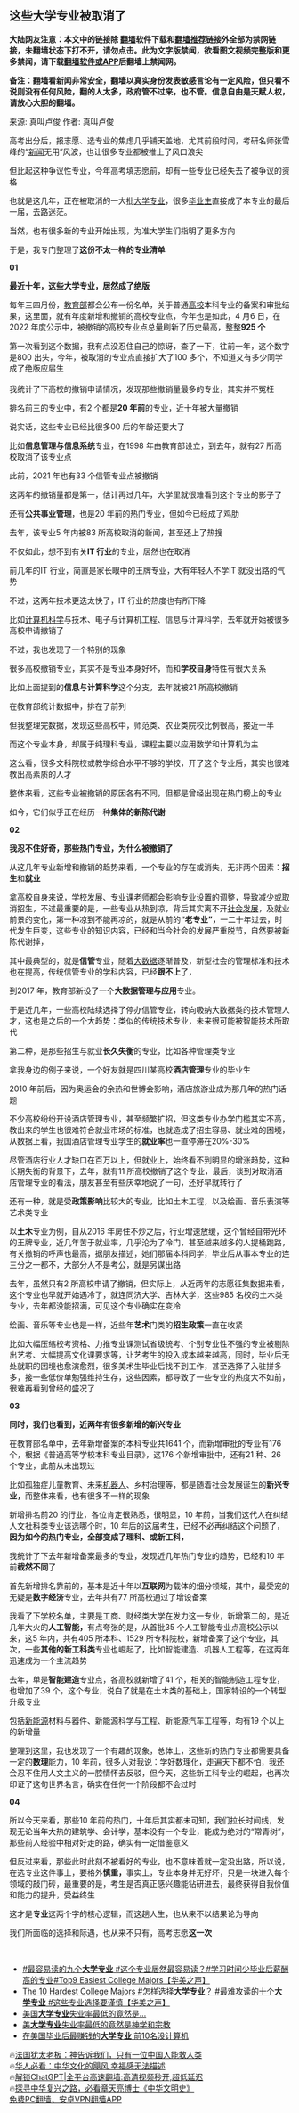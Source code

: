  <!-- 面包屑导航 --> <h2>这些大学专业被取消了</h2> <p class="notice"><b>大陆网友注意：本文中的链接除 <a href="https://github.com/bannedbook/fanqiang" >翻墙</a>软件下载和<a href="https://github.com/killgcd/justmysocks/blob/master/README.md">翻墙推荐</a>链接外全部为禁网链接，未翻墙状态下打不开，请勿点击。此为文字版禁闻，欲看图文视频完整版和更多禁闻，请下载<a href="https://github.com/bannedbook/fanqiang">翻墙软件或APP</a>后翻墙上禁闻网。</p><p>备注：翻墙看新闻非常安全，翻墙以真实身份发表敏感言论有一定风险，但只看不说则没有任何风险，翻的人太多，政府管不过来，也不管。信息自由是天赋人权，请放心大胆的翻墙。</b></p>  <div class="entry"> <p>来源:&nbsp;真叫卢俊                            作者:&nbsp;真叫卢俊                                                 </p> <p>高考出分后，报志愿、选专业的焦虑几乎铺天盖地，尤其前段时间，考研名师张雪峰的‌‌“<span class='wp_keywordlink_affiliate'><a href="https://www.bannedbook.org/" title="新闻">新闻</a></span>无用‌‌”风波，也让很多专业都被推上了风口浪尖</p> <p>	但比起这种争议性专业，今年高考填志愿前，却有一些专业已经失去了被争议的资格</p> <p>	也就是这几年，正在被取消的一大批<a href="https://www.bannedbook.org/bnews/tag/%E5%A4%A7%E5%AD%A6%E4%B8%93%E4%B8%9A/" class="st_tag internal_tag" rel="tag" title="标签 大学专业 下的日志">大学专业</a>，很多<a href="https://www.bannedbook.org/bnews/tag/%E6%AF%95%E4%B8%9A%E7%94%9F/" class="st_tag internal_tag" rel="tag" title="标签 毕业生 下的日志">毕业生</a>直接成了本专业的最后一届，去路迷茫。</p> <p>	当然，也有很多新的专业开始出现，为准大学生们指明了更多方向</p> <p>	于是，我专门整理了<strong>这份不太一样的专业清单</strong></p> <p>	<strong>01</strong></p> <p>	<strong>最近十年，这些大学专业，居然成了绝版</strong></p> <p>	每年三四月份，<a href="https://www.bannedbook.org/bnews/tag/%E6%95%99%E8%82%B2%E9%83%A8/" class="st_tag internal_tag" rel="tag" title="标签 教育部 下的日志">教育部</a>都会公布一份名单，关于普通<a href="https://www.bannedbook.org/bnews/tag/%E9%AB%98%E6%A0%A1/" class="st_tag internal_tag" rel="tag" title="标签 高校 下的日志">高校</a>本科专业的备案和审批结果，这里面，就有年度新增和撤销的高校专业点，今年也是如此，4 月6 日，在2022 年度公示中，被撤销的高校专业点总量刷新了历史最高，整整<strong>925 </strong><strong>个</strong></p> <p>	第一次看到这个数据，我有点没忍住自己的惊讶，查了一下，往前一年，这个数字是800 出头，今年，被取消的专业点直接扩大了100 多个，不知道又有多少同学成了绝版应届生<br />	<br />	我统计了下高校的撤销申请情况，发现那些撤销量最多的专业，其实并不冤枉</p> <p>	排名前三的专业中，有2 个都是<strong>20 </strong><strong>年前</strong>的专业，近十年被大量撤销</p> <p>	说实话，这些专业已经比很多00 后的年龄还要大了</p> <p>	比如<strong>信息管理与信息系统</strong>专业，在1998 年由教育部设立，到去年，就有27 所高校取消了该专业点</p> <p>	此前，2021 年也有33 个信管专业点被撤销</p> <p>	这两年的撤销量都是第一，估计再过几年，大学里就很难看到这个专业的影子了</p> <p>	还有<strong>公共事业管理</strong>，也是20 年前的热门专业，但如今已经成了鸡肋</p> <p>	去年，该专业5 年内被83 所高校取消的新闻，甚至还上了热搜</p> <p>	不仅如此，想不到有关<strong>IT </strong><strong>行业</strong>的专业，居然也在取消</p> <p>	前几年的IT 行业，简直是家长眼中的王牌专业，大有年轻人不学IT 就没出路的气势</p> <p>	不过，这两年技术更迭太快了，IT 行业的热度也有所下降</p> <p>	比如<a href="https://www.bannedbook.org/bnews/tag/%E8%AE%A1%E7%AE%97%E6%9C%BA/" class="st_tag internal_tag" rel="tag" title="标签 计算机 下的日志">计算机</a><span class='wp_keywordlink'><a href="https://www.bannedbook.org/forum11/topic309.html" title="禁片：“科学”的棍子" target="_blank">科学</a></span>与技术、电子与计算机工程、信息与计算科学，去年就开始被很多高校申请撤销了</p> <p>	不过，我也发现了一个特别的现象</p> <p>	很多高校撤销专业，其实不是专业本身好坏，而和<strong>学校自身</strong>特性有很大关系</p> <p>	比如上面提到的<strong>信息与计算科学</strong>这个分支，去年就被21 所高校撤销</p> <p>	在教育部统计数据中，排在了前列</p> <p>	但我整理完数据，发现这些高校中，师范类、农业类院校比例很高，接近一半</p> <p>	而这个专业本身，却属于纯理科专业，课程主要以应用数学和计算机为主</p> <p>	这么看，很多文科院校或教学综合水平不够的学校，开了这个专业后，其实也很难教出高素质的人才</p> <p>	整体来看，这些专业被撤销的原因各有不同，但都是曾经出现在热门榜上的专业</p> <p>	如今，它们似乎正在经历一种<strong>集体的新陈代谢</strong></p> <p>	<strong>02</strong></p> <p>	<strong>我忍不住好奇，那些热门专业，为什么被撤销了</strong></p>  <p>	从这几年专业新增和撤销的趋势来看，一个专业的存在或消失，无非两个因素：<strong>招生</strong>和<strong>就业</strong></p> <p>	拿高校自身来说，学校发展、专业课老师都会影响专业设置的调整，导致减少或取消招生，不过最重要的是，一些专业从热到凉，背后其实离不开<a href="https://www.bannedbook.org/bnews/tag/%E7%A4%BE%E4%BC%9A%E5%8F%91%E5%B1%95/" class="st_tag internal_tag" rel="tag" title="标签 社会发展 下的日志">社会发展</a>，及就业前景的变化，第一种凉到不能再凉的，就是从前的<strong>‌‌“</strong><strong>老专业</strong><strong>‌‌”</strong><strong>，</strong>一二十年过去，时代发生巨变，这些专业的知识内容，已经和当今社会的发展严重脱节，自然要被新陈代谢掉，</p> <p>	其中最典型的，就是<strong>信管</strong>专业，随着<a href="https://www.bannedbook.org/bnews/tag/%e5%a4%a7%e6%95%b0%e6%8d%ae/" class="st_tag internal_tag" rel="tag" title="标签 大数据 下的日志">大数据</a>逐渐普及，新型社会的管理标准和技术也在提高，传统信管专业的学科内容，已经<strong>跟不上</strong>了，</p> <p>	到2017 年，教育部新设了一个<strong>大数据管理与应用</strong>专业。</p> <p>	于是近几年，一些高校陆续选择了停办信管专业，转向吸纳大数据类的技术管理人才，这也是之后的一个大趋势：类似的传统技术专业，未来很可能被智能技术所取代</p> <p>	第二种，是那些招生与就业<strong>长久失衡</strong>的专业，比如各种管理类专业</p> <p>	拿我身边的例子来说，一个好友就是四川某高校<strong>酒店管理</strong>专业的毕业生</p> <p>	2010 年前后，因为奥运会的余热和世博会影响，酒店旅游业成为那几年的热门话题</p> <p>	不少高校纷纷开设酒店管理专业，甚至频繁扩招，但这类专业办学门槛其实不高，教出来的学生也很难符合就业市场的标准，也就造成了招生容易、就业难的困境，从数据上看，我国酒店管理专业学生的<strong>就业率</strong>也一直停滞在20%-30%</p> <p>	尽管酒店行业人才缺口在百万以上，但就业上，始终看不到明显的增涨趋势，这种长期失衡的背景下，去年，就有11 所高校撤销了这个专业，最后，谈到对取消酒店管理专业的看法，朋友甚至有些庆幸地说了一句，还好早就转行了</p> <p>	还有一种，就是受<strong>政策影响</strong>比较大的专业，比如土木工程，以及绘画、音乐表演等艺术类专业</p> <p>	以<strong>土木</strong>专业为例，自从2016 年房住不炒之后，行业增速放缓，这个曾经自带光环的王牌专业，近几年苦于就业率，几乎沦为了冷门，甚至越来越多的人提桶跑路，有关撤销的呼声也最高，据朋友描述，她们那届本科同学，毕业后从事本专业的连三分之一都不，大部分人不是考公，就是另谋出路</p> <p>	去年，虽然只有2 所高校申请了撤销，但实际上，从近两年的志愿征集数据来看，这个专业也早就开始遇冷了，就连同济大学、吉林大学，这些985 名校的土木类专业，去年都没能招满，可见这个专业确实在变冷</p> <p>	绘画、音乐等专业也是一样，近些年<strong>艺术</strong>门类的<strong>招生政策</strong>一直在收紧</p> <p>	比如大幅压缩校考资格、力推专业课测试省级统考、个别专业性不强的专业被剔除出艺考、大幅提高文化课要求等，让艺考生的投入成本越来越高，同时，毕业后无处就职的困境也愈演愈烈，很多美术生毕业后找不到工作，甚至选择了入驻拼多多，接一些低价单勉强维持生存，这些因素，都导致了一些专业的热度大不如前，很难再看到曾经的盛况了</p> <p>	<strong>03</strong></p>  <p>	<strong>同时，我们也看到，近两年有很多新增的新兴专业</strong></p> <p>	在教育部名单中，去年新增备案的本科专业共1641 个，而新增审批的专业有176 个，根据《普通高等学校本科专业目录》，这176 个新增审批中，还有21 种、26 个专业，此前从未出现过</p> <p>	比如孤独症儿童教育、未来<a href="https://www.bannedbook.org/bnews/tag/%e6%9c%ba%e5%99%a8%e4%ba%ba/" class="st_tag internal_tag" rel="tag" title="标签 机器人 下的日志">机器人</a>、乡村治理等，都是随着社会发展诞生的<strong>新兴专业，</strong>而整体来看，也有很多不一样的现象</p> <p>	</p> <p>	新增排名前20 的行业，各位肯定很熟悉，很明显，10 年前，当我们这代人在纠结人文社科类专业该选哪个时，10 年后的这届考生，已经不必再纠结这个问题了，<strong>因为如今的热门专业，全部变成了理科、或新工科，</strong></p> <p>	我统计了下去年新增备案最多的专业，发现近几年热门专业的趋势，已经和10 年前<strong>截然不同</strong>了</p> <p>	首先新增排名靠前的，基本是近十年以<strong>互联网</strong>为载体的细分领域，其中，最受宠的无疑是<strong>数字经济</strong>专业，去年共有77 所高校通过了增设备案</p> <p>	我看了下学校名单，主要是工商、财经类大学在发力这一专业，新增第二的，是近几年大火的<strong>人工智能，</strong>有点夸张的是，从首批35 个人工智能专业点高校公示以来，这5 年内，共有405 所本科、1529 所专科院校，新增备案了这个专业，其次，一些<strong>其他的新工科类</strong>专业也崛起了，比如智能建造、机器人工程等，在这两年迅速成为一个主流趋势</p> <p>	去年，单是<strong>智能建造</strong>专业点，各高校就新增了41 个，相关的智能制造工程专业，也增加了39 个，这个专业，说白了就是在土木类的基础上，国家特设的一个转型升级专业</p> <p>	包括<a href="https://www.bannedbook.org/bnews/tag/%E6%96%B0%E8%83%BD%E6%BA%90/" class="st_tag internal_tag" rel="tag" title="标签 新能源 下的日志">新能源</a>材料与器件、新能源科学与工程、新能源汽车工程等，均有19 个以上的新增量</p> <p>	整理到这里，我也发现了一个有趣的现象，总体上，这些新的热门专业都需要具备一定的<strong>数理</strong>能力，10 年前，很多人对我说：学好数理化，走遍天下都不怕，我还会忍不住用人文主义的一腔情怀去反驳，但今天，这些新工科专业的崛起，也再次印证了这句世界名言，确实在任何一个阶段都不会过时</p> <p>	<strong>04</strong></p> <p>	所以今天来看，那些10 年前的热门，十年后其实都未可知，我们拉长时间线，发现无论当年大热的建筑学、会计学，基本没有一个专业，能成为绝对的‌‌“常青树‌‌”，那些前人经验中相对好走的路，确实有一定借鉴意义</p> <p>	但反过来看，那些此时此刻不被看好的专业，也不意味着就一定没出路，所以说，在选专业这件事上，要格外<strong>慎重，</strong>事实上，专业本身并无好坏，只是一块进入每个领域的敲门砖，最重要的是，考生是否真正感兴趣能钻研进去，最终获得自我价值和能力的提升，受益终生</p> <p>	这才是<strong>专业</strong>这两个字的核心逻辑，而这趟人生，也从来不以结果论为导向</p> <p>	我们所面临的选择和际遇，也从来不只有，高考志愿<strong>这一次</strong></p>  <p>	 </p> <!--<div id="taboola-mid-1"></div>--><ul class='op-related-articles' title='相关阅读'> <li><a href='https://www.bannedbook.org/bnews/bannedvideo/20210912/1622761.html' target='_blank'>#最容易读的九个<b>大学专业</b> #这个专业居然最容易读？#学习时间少毕业后薪酬高的专业#Top9 Easiest College Majors【华美之声】</a></li> <li><a href='https://www.bannedbook.org/bnews/bannedvideo/20210903/1618030.html' target='_blank'>The 10 Hardest College Majors #怎样选择<b>大学专业</b>？ #最难攻读的十个<b>大学专业</b> #这些专业选择要谨慎【华美之声】</a></li> <li><a href='https://www.bannedbook.org/bnews/lifebaike/20190625/1148546.html' target='_blank'>美国<b>大学专业</b>失业率最低的竟然是…</a></li> <li><a href='https://www.bannedbook.org/bnews/baitai/20190624/1147948.html' target='_blank'>美<b>大学专业</b>失业率最低的竟然是神学和宗教</a></li> <li><a href='https://www.bannedbook.org/bnews/lifebaike/20190616/1144095.html' target='_blank'>在美国毕业后最赚钱的<b>大学专业</b> 前10名没计算机</a></li> </ul> <p class="texttj"> 🔥<a href="https://www.bannedbook.org/bnews/ssgc/20230219/1850782.html" target="_blank">法国犹太老板：神告诉我们，只有一位中国人能救人类</a><br/> 🔥<a href="https://www.bannedbook.org/bnews/comments/20220220/1694796.html" target="_blank">华人必看：中华文化的飓风 幸福感无法描述</a><br/> 🔥<a href="https://github.com/bannedbook/fanqiang/wiki/V2ray%E6%9C%BA%E5%9C%BA" target="_blank">解锁ChatGPT|全平台高速翻墙:高清视频秒开,超低延迟</a><br/> 🔥<a href="https://www.bannedbook.org/bnews/comments/20220808/1768773.html" target="_blank">探寻中华复兴之路，必看章天亮博士《中华文明史》</a><br/> <a href="https://github.com/bannedbook/fanqiang/wiki/%E7%A6%81%E9%97%BB%E7%BD%91%E5%AE%89%E5%8D%93%E7%BF%BB%E5%A2%99%E6%96%B0%E9%97%BBAPP" target="_blank">免费PC翻墙、安卓VPN翻墙APP</a><br/> </p><p> </p><a name='sharetosocial'></a> <div style="margin-bottom:5px;padding-bottom:5px;clear:both"> <div id="archive-pix-1" class="banner-ads"> <!-- AuctionX Display platform tag START --> <div id="27602x728x90x621x_ADSLOT1" clicktrack="%%CLICK_URL_ESC%%"></div>  <!-- AuctionX Display platform tag END --> </div> <div id="archive-pix-2" class="banner-ads"> <!-- AuctionX Display platform tag START --> <div id="27556x300x250x621x_ADSLOT1" clicktrack="%%CLICK_URL_ESC%%" style="margin:0 auto;text-align:center"></div>  <!-- AuctionX Display platform tag END --> </div> </div>  <div id="archive-pix-1" class="banner-ads"> <!-- AuctionX Display platform tag START --> <div id="27603x728x90x621x_ADSLOT1" clicktrack="%%CLICK_URL_ESC%%"></div>  <!-- AuctionX Display platform tag END --> </div> </div><!--END ENTRY--> 